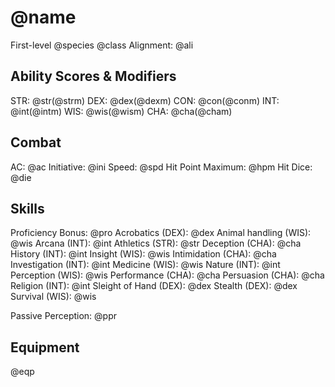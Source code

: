 # @name
First-level @species @class
Alignment: @ali

## Ability Scores & Modifiers
STR: @str(@strm)
DEX: @dex(@dexm)
CON: @con(@conm)
INT: @int(@intm)
WIS: @wis(@wism)
CHA: @cha(@cham)

## Combat
AC: @ac
Initiative: @ini
Speed: @spd
Hit Point Maximum: @hpm
Hit Dice: @die

## Skills
Proficiency Bonus: @pro
Acrobatics (DEX): @dex
Animal handling (WIS): @wis
Arcana (INT): @int
Athletics (STR): @str
Deception (CHA): @cha
History (INT): @int
Insight (WIS): @wis
Intimidation (CHA): @cha
Investigation (INT): @int
Medicine (WIS): @wis
Nature (INT): @int
Perception (WIS): @wis
Performance (CHA): @cha
Persuasion (CHA): @cha
Religion (INT): @int
Sleight of Hand (DEX): @dex
Stealth (DEX): @dex
Survival (WIS): @wis

Passive Perception: @ppr

## Equipment
@eqp